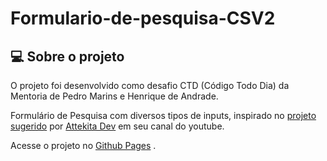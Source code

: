 # Formulario-de-pesquisa-CSV2

 ## 💻 Sobre o projeto

O projeto foi desenvolvido como desafio CTD (Código Todo Dia) da Mentoria de Pedro Marins e Henrique de Andrade.

Formulário de Pesquisa com diversos tipos de inputs, inspirado no [projeto sugerido](https://codepen.io/freeCodeCamp/full/VPaoNP) por [Attekita Dev](https://www.youtube.com/watch?v=cudOY_pI2Fo) em seu canal do youtube.


Acesse o projeto no [Github Pages](https://laissasaraiva.github.io/Formulario-de-pesquisa-CSV2/) .
